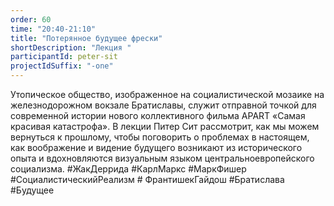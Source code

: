 ```yaml
---
order: 60
time: "20:40-21:10"
title: "Потерянное будущее фрески"
shortDescription: "Лекция "
participantId: peter-sit
projectIdSuffix: "-one"
---
```


Утопическое общество, изображенное на социалистической мозаике на железнодорожном вокзале Братиславы, служит отправной точкой для современной истории нового коллективного фильма APART «Самая красивая катастрофа». В лекции Питер Сит рассмотрит, как мы можем вернуться к прошлому, чтобы поговорить о проблемах в настоящем, как воображение и видение будущего возникают из исторического опыта и вдохновляются визуальным языком центральноевропейского социализма.
#ЖакДеррида #КарлМаркс #МаркФишер #СоциалистическийРеализм # ФрантишекГайдош #Братислава #Будущее
